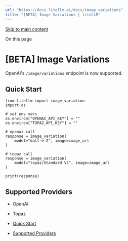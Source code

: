 ```yaml
---
url: "https://docs.litellm.ai/docs/image_variations"
title: "[BETA] Image Variations | liteLLM"
---
```


[Skip to main content](https://docs.litellm.ai/docs/image_variations#__docusaurus_skipToContent_fallback)

On this page

# \[BETA\] Image Variations

OpenAI's `/image/variations` endpoint is now supported.

## Quick Start [​](https://docs.litellm.ai/docs/image_variations\#quick-start "Direct link to Quick Start")

```codeBlockLines_e6Vv
from litellm import image_variation
import os

# set env vars
os.environ["OPENAI_API_KEY"] = ""
os.environ["TOPAZ_API_KEY"] = ""

# openai call
response = image_variation(
    model="dall-e-2", image=image_url
)

# topaz call
response = image_variation(
    model="topaz/Standard V2", image=image_url
)

print(response)

```

## Supported Providers [​](https://docs.litellm.ai/docs/image_variations\#supported-providers "Direct link to Supported Providers")

- OpenAI
- Topaz

- [Quick Start](https://docs.litellm.ai/docs/image_variations#quick-start)
- [Supported Providers](https://docs.litellm.ai/docs/image_variations#supported-providers)